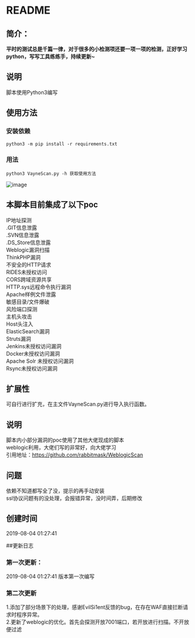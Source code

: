 # README

## 简介：

<b>平时的测试总是千篇一律，对于很多的小检测项还要一项一项的检测，正好学习python，写写工具练练手，持续更新~</b><br>
## 说明

脚本使用Python3编写

## 使用方法

### 安装依赖
<code>python3 -m pip install -r requirements.txt<br></code>

### 用法

<code>python3 VayneScan.py -h 获取使用方法<br></code>

![image](https://github.com/JE2Se/VayneScan/raw/master/2.png)

## 本脚本目前集成了以下poc

IP地址探测<br>
.GIT信息泄露<br>
.SVN信息泄露<br>
.DS_Store信息泄露<br>
Weblogic漏洞扫描<br>
ThinkPHP漏洞<br>
不安全的HTTP请求<br>
RIDES未授权访问<br>
CORS跨域资源共享<br>
HTTP.sys远程命令执行漏洞<br>
Apache样例文件泄露<br>
敏感目录/文件爆破<br>
风险端口探测<br>
主机头攻击<br>
Host头注入<br>
ElasticSearch漏洞<br>
Struts漏洞<br>
Jenkins未授权访问漏洞<br>
Docker未授权访问漏洞<br>
Apache Solr 未授权访问漏洞<br>
Rsync未授权访问漏洞<br>

## 扩展性

可自行进行扩充，在主文件VayneScan.py进行导入执行函数。<br>

## 说明

脚本内小部分漏洞的poc使用了其他大佬现成的脚本<br>
weblogic利用，大佬们写的非常好，向大佬学习<br>
引用地址：https://github.com/rabbitmask/WeblogicScan<br>


## 问题

依赖不知道都写全了没，提示的再手动安装<br>
ssl协议问题有的没处理，会报错异常，没时间弄，后期修改<br>

## 创建时间

2019-08-04 01:27:41

##更新日志

### 第一次更新：

2019-08-04 01:27:41    版本第一次编写

### 第二次更新

1.添加了部分场景下的处理，感谢EvilSi1ent反馈的bug，在存在WAF直接拦断请求时程序异常。<br>
2.更新了weblogic的优化。首先会探测开放7001端口，若开放进行扫描。不开放便过滤

